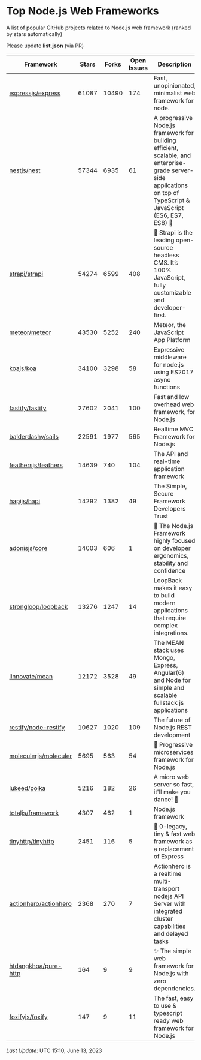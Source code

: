 # Top Node.js Web Frameworks
A list of popular GitHub projects related to Node.js web framework (ranked by stars automatically)

Please update **list.json** (via PR)

| Framework | Stars | Forks | Open Issues | Description | Last Update | License |
| --------- | ----- | ----- | ----------- | ----------- | ----------- | ------- |
| [expressjs/express](https://github.com/expressjs/express) | 61087 | 10490 | 174 | Fast, unopinionated, minimalist web framework for node. | May 16, 2023 | MIT License |
| [nestjs/nest](https://github.com/nestjs/nest) | 57344 | 6935 | 61 | A progressive Node.js framework for building efficient, scalable, and enterprise-grade server-side applications on top of TypeScript & JavaScript (ES6, ES7, ES8) 🚀 | June 13, 2023 | MIT License |
| [strapi/strapi](https://github.com/strapi/strapi) | 54274 | 6599 | 408 | 🚀 Strapi is the leading open-source headless CMS. It’s 100% JavaScript, fully customizable and developer-first. | June 12, 2023 | Other |
| [meteor/meteor](https://github.com/meteor/meteor) | 43530 | 5252 | 240 | Meteor, the JavaScript App Platform | June 01, 2023 | Other |
| [koajs/koa](https://github.com/koajs/koa) | 34100 | 3298 | 58 | Expressive middleware for node.js using ES2017 async functions | May 17, 2023 | MIT License |
| [fastify/fastify](https://github.com/fastify/fastify) | 27602 | 2041 | 100 | Fast and low overhead web framework, for Node.js | June 12, 2023 | Other |
| [balderdashy/sails](https://github.com/balderdashy/sails) | 22591 | 1977 | 565 | Realtime MVC Framework for Node.js | May 19, 2023 | MIT License |
| [feathersjs/feathers](https://github.com/feathersjs/feathers) | 14639 | 740 | 104 | The API and real-time application framework | June 07, 2023 | MIT License |
| [hapijs/hapi](https://github.com/hapijs/hapi) | 14292 | 1382 | 49 | The Simple, Secure Framework Developers Trust | April 24, 2023 | Other |
| [adonisjs/core](https://github.com/adonisjs/core) | 14003 | 606 | 1 | 🚀 The Node.js Framework highly focused on developer ergonomics, stability and confidence | June 05, 2023 | MIT License |
| [strongloop/loopback](https://github.com/strongloop/loopback) | 13276 | 1247 | 14 | LoopBack makes it easy to build modern applications that require complex integrations. | March 06, 2021 | Other |
| [linnovate/mean](https://github.com/linnovate/mean) | 12172 | 3528 | 49 | The MEAN stack uses Mongo, Express, Angular(6) and Node for simple and scalable fullstack js applications | August 14, 2022 |  |
| [restify/node-restify](https://github.com/restify/node-restify) | 10627 | 1020 | 109 | The future of Node.js REST development | April 12, 2023 | MIT License |
| [moleculerjs/moleculer](https://github.com/moleculerjs/moleculer) | 5695 | 563 | 54 | :rocket: Progressive microservices framework for Node.js | June 11, 2023 | MIT License |
| [lukeed/polka](https://github.com/lukeed/polka) | 5216 | 182 | 26 | A micro web server so fast, it'll make you dance! :dancers: | May 22, 2021 | MIT License |
| [totaljs/framework](https://github.com/totaljs/framework) | 4307 | 462 | 1 | Node.js framework | November 13, 2022 | Other |
| [tinyhttp/tinyhttp](https://github.com/tinyhttp/tinyhttp) | 2451 | 116 | 5 | 🦄 0-legacy, tiny & fast web framework as a replacement of Express | June 08, 2023 | MIT License |
| [actionhero/actionhero](https://github.com/actionhero/actionhero) | 2368 | 270 | 7 | Actionhero is a realtime multi-transport nodejs API Server with integrated cluster capabilities and delayed tasks | June 13, 2023 | Apache License 2.0 |
| [htdangkhoa/pure-http](https://github.com/htdangkhoa/pure-http) | 164 | 9 | 9 | ✨ The simple web framework for Node.js with zero dependencies. | May 03, 2023 | MIT License |
| [foxifyjs/foxify](https://github.com/foxifyjs/foxify) | 147 | 9 | 11 | The fast, easy to use & typescript ready web framework for Node.js | June 13, 2023 | MIT License |

*Last Update*: UTC 15:10, June 13, 2023